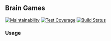 ## Brain Games


[![Maintainability](https://api.codeclimate.com/v1/badges/eba58fce104ea58cd6e8/maintainability)](https://codeclimate.com/github/bunkua/php-project-lvl1/maintainability)
[![Test Coverage](https://api.codeclimate.com/v1/badges/eba58fce104ea58cd6e8/test_coverage)](https://codeclimate.com/github/bunkua/php-project-lvl1/test_coverage)
[![Build Status](https://travis-ci.com/bunkua/php-project-lvl1.svg?branch=master)](https://travis-ci.com/bunkua/php-project-lvl1)

### Usage
<asciinema-player src="/298628.cast" cols="80" rows="24"></asciinema-player>
<script src="/asciinema-player.js"></script>